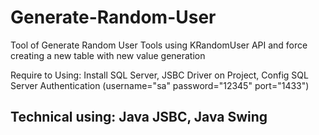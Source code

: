 # Generate-Random-User
Tool of Generate Random User Tools using KRandomUser API and force creating a new table with new value generation

Require to Using: Install SQL Server, JSBC Driver on Project, Config SQL Server Authentication (username="sa" password="12345" port="1433")
## Technical using: Java JSBC, Java Swing
